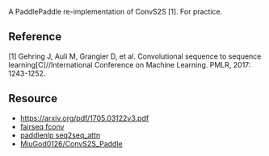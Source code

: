 A PaddlePaddle re-implementation of ConvS2S [1]. For practice.

## Reference

[1] Gehring J, Auli M, Grangier D, et al. Convolutional sequence to sequence learning[C]//International Conference on Machine Learning. PMLR, 2017: 1243-1252.

## Resource 

- <https://arxiv.org/pdf/1705.03122v3.pdf>
- [fairseq fconv](https://github.com/pytorch/fairseq/blob/main/fairseq/models/fconv.py)
- [paddlenlp seq2seq_attn](https://github.com/PaddlePaddle/PaddleNLP/blob/develop/examples/machine_translation/seq2seq/seq2seq_attn.py)
- [MiuGod0126/ConvS2S_Paddle](https://github.com/MiuGod0126/ConvS2S_Paddle)
